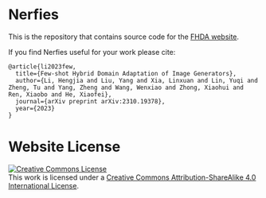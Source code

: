 # Nerfies

This is the repository that contains source code for the [FHDA website](https://fhda.github.io).

If you find Nerfies useful for your work please cite:
```
@article{li2023few,
  title={Few-shot Hybrid Domain Adaptation of Image Generators},
  author={Li, Hengjia and Liu, Yang and Xia, Linxuan and Lin, Yuqi and Zheng, Tu and Yang, Zheng and Wang, Wenxiao and Zhong, Xiaohui and Ren, Xiaobo and He, Xiaofei},
  journal={arXiv preprint arXiv:2310.19378},
  year={2023}
}
```

# Website License
<a rel="license" href="http://creativecommons.org/licenses/by-sa/4.0/"><img alt="Creative Commons License" style="border-width:0" src="https://i.creativecommons.org/l/by-sa/4.0/88x31.png" /></a><br />This work is licensed under a <a rel="license" href="http://creativecommons.org/licenses/by-sa/4.0/">Creative Commons Attribution-ShareAlike 4.0 International License</a>.
